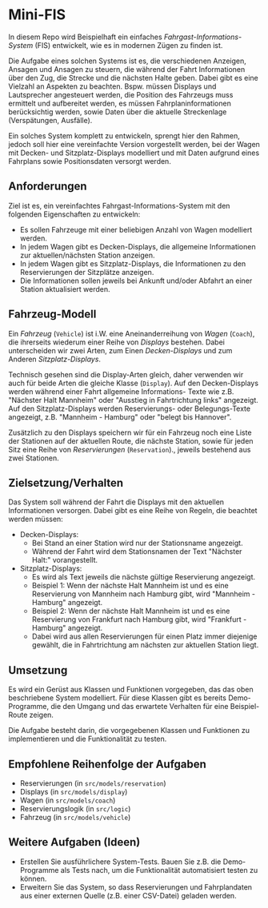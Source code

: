 # Mini-FIS

In diesem Repo wird Beispielhaft ein einfaches
*Fahrgast-Informations-System* (FIS) entwickelt,
wie es in modernen Zügen zu finden ist.

Die Aufgabe eines solchen Systems ist es, die verschiedenen Anzeigen,
Ansagen und Ansagen zu steuern, die während der Fahrt Informationen über den Zug,
die Strecke und die nächsten Halte geben.
Dabei gibt es eine Vielzahl an Aspekten zu beachten. Bspw. müssen Displays und Lautsprecher
angesteuert werden, die Position des Fahrzeugs muss ermittelt und aufbereitet werden,
es müssen Fahrplaninformationen berücksichtig werden, sowie Daten über die aktuelle
Streckenlage (Verspätungen, Ausfälle).

Ein solches System komplett zu entwickeln, sprengt hier den Rahmen,
jedoch soll hier eine vereinfachte Version vorgestellt werden,
bei der Wagen mit Decken- und Sitzplatz-Displays modelliert und mit Daten
aufgrund eines Fahrplans sowie Positionsdaten versorgt werden.

## Anforderungen

Ziel ist es, ein vereinfachtes Fahrgast-Informations-System mit den
folgenden Eigenschaften zu entwickeln:

- Es sollen Fahrzeuge mit einer beliebigen Anzahl von Wagen modelliert werden.
- In jedem Wagen gibt es Decken-Displays, die allgemeine Informationen
  zur aktuellen/nächsten Station anzeigen.
- In jedem Wagen gibt es Sitzplatz-Displays, die Informationen zu den
  Reservierungen der Sitzplätze anzeigen.
- Die Informationen sollen jeweils bei Ankunft und/oder Abfahrt an einer Station
  aktualisiert werden.

## Fahrzeug-Modell

Ein *Fahrzeug* (`Vehicle`) ist i.W. eine Aneinanderreihung von *Wagen* (`Coach`),
die ihrerseits wiederum einer Reihe von *Displays* bestehen.
Dabei unterscheiden wir zwei Arten, zum Einen *Decken-Displays*
und zum Anderen *Sitzplatz-Displays*.

Technisch gesehen sind die Display-Arten gleich, daher verwenden wir auch
für beide Arten die gleiche Klasse (`Display`).
Auf den Decken-Displays werden während einer Fahrt allgemeine Informations-
Texte wie z.B. "Nächster Halt Mannheim" oder "Ausstieg in Fahrtrichtung links"
angezeigt.
Auf den Sitzplatz-Displays werden Reservierungs- oder Belegungs-Texte
angezeigt, z.B. "Mannheim - Hamburg" oder "belegt bis Hannover".

Zusätzlich zu den Displays speichern wir für ein Fahrzeug noch eine Liste
der Stationen auf der aktuellen Route, die nächste Station,
sowie für jeden Sitz eine Reihe von *Reservierungen* (`Reservation`).,
jeweils bestehend aus zwei Stationen.

## Zielsetzung/Verhalten

Das System soll während der Fahrt die Displays mit den aktuellen Informationen
versorgen.
Dabei gibt es eine Reihe von Regeln, die beachtet werden müssen:

- Decken-Displays:
  - Bei Stand an einer Station wird nur der Stationsname angezeigt.
  - Während der Fahrt wird dem Stationsnamen der Text "Nächster Halt:"
    vorangestellt.
- Sitzplatz-Displays:
  - Es wird als Text jeweils die nächste gültige Reservierung angezeigt.
  - Beispiel 1: Wenn der nächste Halt Mannheim ist und es eine Reservierung
    von Mannheim nach Hamburg gibt, wird "Mannheim - Hamburg" angezeigt.
  - Beispiel 2: Wenn der nächste Halt Mannheim ist und es eine Reservierung
    von Frankfurt nach Hamburg gibt, wird "Frankfurt - Hamburg" angezeigt.
  - Dabei wird aus allen Reservierungen für einen Platz immer diejenige
    gewählt, die in Fahrtrichtung am nächsten zur aktuellen Station liegt.

## Umsetzung

Es wird ein Gerüst aus Klassen und Funktionen vorgegeben,
das das oben beschriebene System modelliert.
Für diese Klassen gibt es bereits Demo-Programme, die den Umgang und
das erwartete Verhalten für eine Beispiel-Route zeigen.

Die Aufgabe besteht darin, die vorgegebenen Klassen und Funktionen
zu implementieren und die Funktionalität zu testen.

## Empfohlene Reihenfolge der Aufgaben

- Reservierungen (in `src/models/reservation`)
- Displays (in `src/models/display`)
- Wagen (in `src/models/coach`)
- Reservierungslogik (in `src/logic`)
- Fahrzeug (in `src/models/vehicle`)

## Weitere Aufgaben (Ideen)

- Erstellen Sie ausführlichere System-Tests.
  Bauen Sie z.B. die Demo-Programme als Tests nach, um die Funktionalität
  automatisiert testen zu können.
- Erweitern Sie das System, so dass Reservierungen und Fahrplandaten
  aus einer externen Quelle (z.B. einer CSV-Datei) geladen werden.
